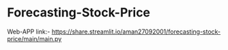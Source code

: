 # Forecasting-Stock-Price

Web-APP link:- https://share.streamlit.io/aman27092001/forecasting-stock-price/main/main.py
